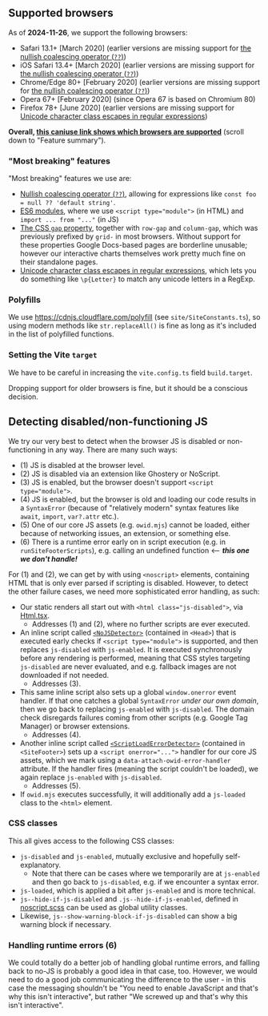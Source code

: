 ## Supported browsers

As of **2024-11-26**, we support the following browsers:

- Safari 13.1+ [March 2020] (earlier versions are missing support for [the nullish coalescing operator (`??`)](https://caniuse.com/mdn-javascript_operators_nullish_coalescing))
- iOS Safari 13.4+ [March 2020] (earlier versions are missing support for [the nullish coalescing operator (`??`)](https://caniuse.com/mdn-javascript_operators_nullish_coalescing))
- Chrome/Edge 80+ [February 2020] (earlier versions are missing support for [the nullish coalescing operator (`??`)](https://caniuse.com/mdn-javascript_operators_nullish_coalescing))
- Opera 67+ [February 2020] (since Opera 67 is based on Chromium 80)
- Firefox 78+ [June 2020] (earlier versions are missing support for [Unicode character class escapes in regular expressions](https://caniuse.com/mdn-javascript_regular_expressions_unicode_character_class_escape))

**Overall, [this caniuse link shows which browsers are supported](https://caniuse.com/mdn-javascript_operators_nullish_coalescing,template-literals,mdn-css_properties_gap_grid_context,es6-module,mdn-javascript_regular_expressions_unicode_character_class_escape)** (scroll down to "Feature summary").

### "Most breaking" features

"Most breaking" features we use are:

- [Nullish coalescing operator (`??`)](https://caniuse.com/mdn-javascript_operators_nullish_coalescing), allowing for expressions like `const foo = null ?? 'default string'`.
- [ES6 modules](https://caniuse.com/es6-module), where we use `<script type="module">` (in HTML) and `import ... from "..."` (in JS)
- [The CSS `gap` property](https://caniuse.com/mdn-css_properties_gap_grid_context), together with `row-gap` and `column-gap`, which was previously prefixed by `grid-` in most browsers. Without support for these properties Google Docs-based pages are borderline unusable; however our interactive charts themselves work pretty much fine on their standalone pages.
- [Unicode character class escapes in regular expressions](https://caniuse.com/mdn-javascript_regular_expressions_unicode_character_class_escape), which lets you do something like `\p{Letter}` to match any unicode letters in a RegExp.

### Polyfills

We use https://cdnjs.cloudflare.com/polyfill (see `site/SiteConstants.ts`), so using modern methods like `str.replaceAll()` is fine as long as it's included in the list of polyfilled functions.

### Setting the Vite `target`

We have to be careful in increasing the `vite.config.ts` field `build.target`.

Dropping support for older browsers is fine, but it should be a conscious decision.

## Detecting disabled/non-functioning JS

We try our very best to detect when the browser JS is disabled or non-functioning in any way.
There are many such ways:

- (1) JS is disabled at the browser level.
- (2) JS is disabled via an extension like Ghostery or NoScript.
- (3) JS is enabled, but the browser doesn't support `<script type="module">`.
- (4) JS is enabled, but the browser is old and loading our code results in a `SyntaxError` (because of "relatively modern" syntax features like `await`, `import`, `var?.attr` etc.).
- (5) One of our core JS assets (e.g. `owid.mjs`) cannot be loaded, either because of networking issues, an extension, or something else.
- (6) There is a runtime error early on in script execution (e.g. in `runSiteFooterScripts`), e.g. calling an undefined function <-- **_this one we don't handle!_**

For (1) and (2), we can get by with using `<noscript>` elements, containing HTML that is only ever parsed if scripting is disabled. However, to detect the other failure cases, we need more sophisticated error handling, as such:

- Our static renders all start out with `<html class="js-disabled">`, via [Html.tsx](../site/Html.tsx).
    - Addresses (1) and (2), where no further scripts are ever executed.
- An inline script called [`<NoJSDetector>`](../site/NoJSDetector.tsx) (contained in `<Head>`) that is executed early checks if `<script type="module">` is supported, and then replaces `js-disabled` with `js-enabled`. It is executed synchronously before any rendering is performed, meaning that CSS styles targeting `js-disabled` are never evaluated, and e.g. fallback images are not downloaded if not needed.
    - Addresses (3).
- This same inline script also sets up a global `window.onerror` event handler. If that one catches a global `SyntaxError` _under our own domain_, then we go back to replacing `js-enabled` with `js-disabled`. The domain check disregards failures coming from other scripts (e.g. Google Tag Manager) or browser extensions.
    - Addresses (4).
- Another inline script called [`<ScriptLoadErrorDetector>`](../site/NoJSDetector.tsx) (contained in `<SiteFooter>`) sets up a `<script onerror="...">` handler for our core JS assets, which we mark using a `data-attach-owid-error-handler` attribute. If the handler fires (meaning the script couldn't be loaded), we again replace `js-enabled` with `js-disabled`.
    - Addresses (5).
- If `owid.mjs` executes successfully, it will additionally add a `js-loaded` class to the `<html>` element.

### CSS classes

This all gives access to the following CSS classes:

- `js-disabled` and `js-enabled`, mutually exclusive and hopefully self-explanatory.
    - Note that there can be cases where we temporarily are at `js-enabled` and then go back to `js-disabled`, e.g. if we encounter a syntax error.
- `js-loaded`, which is applied a bit after `js-enabled` and is more technical.
- `js--hide-if-js-disabled` and `.js--hide-if-js-enabled`, defined in [noscript.scss](../site/css/noscript.scss) can be used as global utility classes.
- Likewise, `js--show-warning-block-if-js-disabled` can show a big warning block if necessary.

### Handling runtime errors (6)

We could totally do a better job of handling global runtime errors, and falling back to no-JS is probably a good idea in that case, too.
However, we would need to do a good job communicating the difference to the user - in this case the messaging shouldn't be "You need to enable JavaScript and that's why this isn't interactive", but rather "We screwed up and that's why this isn't interactive".
